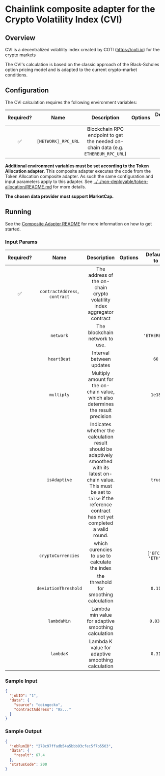 # Chainlink composite adapter for the Crypto Volatility Index (CVI)

## Overview

CVI is a decentralized volatility index created by COTI (https://coti.io) for the crypto markets

The CVI's calculation is based on the classic approach of the Black-Scholes option pricing model and is adapted to the current crypto-market conditions.

## Configuration

The CVI calculation requires the following environment variables:

| Required? |        Name         |                                    Description                                    | Options | Defaults to |
| :-------: | :-----------------: | :-------------------------------------------------------------------------------: | :-----: | :---------: |
|    ✅     | `[NETWORK]_RPC_URL` | Blockchain RPC endpoint to get the needed on-chain data (e.g. `ETHEREUM_RPC_URL`) |         |             |

**Additional environment variables must be set according to the Token Allocation adapter.**
This composite adapter executes the code from the Token Allocation composite adapter. As such the same configuration and input parameters apply to this adapter. See [../../non-deployable/token-allocation/README.md](../../non-deployable/token-allocation/README.md) for more details.

**The chosen data provider must support MarketCap.**

## Running

See the [Composite Adapter README](../README.md) for more information on how to get started.

### Input Params

| Required? |             Name              |                                                                                            Description                                                                                            | Options |   Defaults to    |
| :-------: | :---------------------------: | :-----------------------------------------------------------------------------------------------------------------------------------------------------------------------------------------------: | :-----: | :--------------: |
|    ✅     | `contractAddress`, `contract` |                                                              The address of the on-chain crypto volatility index aggregator contract                                                              |         |                  |
|           |           `network`           |                                                                                  The blockchain network to use.                                                                                   |         |   `'ETHEREUM'`   |
|           |          `heartBeat`          |                                                                                     Interval between updates                                                                                      |         |       `60`       |
|           |          `multiply`           |                                                        Multiply amount for the on-chain value, which also determines the result precision                                                         |         |      `1e18`      |
|           |         `isAdaptive`          | Indicates whether the calculation result should be adaptively smoothed with its latest on-chain value. This must be set to `false` if the reference contract has not yet completed a valid round. |         |      `true`      |
|           |      `cryptoCurrencies`       |                                                                           which curencies to use to calculate the index                                                                           |         | `['BTC', 'ETH']` |
|           |     `deviationThreshold`      |                                                                              the threshold for smoothing calculation                                                                              |         |      `0.11`      |
|           |          `lambdaMin`          |                                                                        Lambda min value for adaptive smoothing calculation                                                                        |         |     `0.031`      |
|           |           `lambdaK`           |                                                                         Lambda K value for adaptive smoothing calculation                                                                         |         |      `0.31`      |

### Sample Input

```json
{
  "jobID": "1",
  "data": {
    "source": "coingecko",
    "contractAddress": "0x..."
  }
}
```

### Sample Output

```json
{
  "jobRunID": "278c97ffadb54a5bbb93cfec5f7b5503",
  "data": {
    "result": 67.4
  },
  "statusCode": 200
}
```
